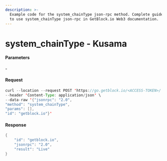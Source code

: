 ```yaml
---
description: >-
  Example code for the system_chainType json-rpc method. Сomplete guide on how
  to use system_chainType json-rpc in GetBlock.io Web3 documentation.
---
```


# system\_chainType - Kusama

#### Parameters

\-

#### Request

```java
curl --location --request POST 'https://go.getblock.io/<ACCESS-TOKEN>/' \
--header 'Content-Type: application/json' \ 
--data-raw '{"jsonrpc": "2.0",
"method": "system_chainType",
"params": [],
"id": "getblock.io"}'
```

#### Response

```java
{
    "id": "getblock.io",
    "jsonrpc": "2.0",
    "result": "Live"
}
```
